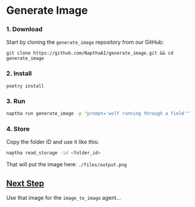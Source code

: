 # Generate Image

### 1. Download​
Start by cloning the `generate_image` repository from our GitHub:
```
git clone https://github.com/NapthaAI/generate_image.git && cd generate_image
```

### 2. Install
```
poetry install
```

### 3. Run
```bash
naptha run generate_image -p "prompt='wolf running through a field'"
```

### 4. Store
Copy the folder ID and use it like this:
```bash
naptha read_storage -id <folder_id>
```
That will put the image here: `./files/output.png`

## [Next Step](/Examples/Image2Image)
Use that image for the `image_to_image` agent...
